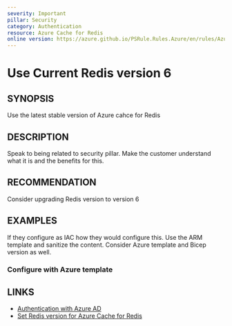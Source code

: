 ```yaml
---
severity: Important
pillar: Security
category: Authentication
resource: Azure Cache for Redis
online version: https://azure.github.io/PSRule.Rules.Azure/en/rules/Azure.Redis.Version/
---
```



# Use Current Redis version 6

## SYNOPSIS

Use the latest stable version of Azure cahce for Redis

## DESCRIPTION

Speak to being related to security pillar. Make the customer understand what it is and the benefits for this. 

## RECOMMENDATION

Consider upgrading Redis version to version 6 

## EXAMPLES
If they configure as IAC how they would configure this. Use the ARM template and sanitize the content. Consider Azure template and Bicep version as well. 

### Configure with Azure template


## LINKS

- [Authentication with Azure AD](https://docs.microsoft.com/azure/architecture/framework/security/design-identity-authentication)
- [Set Redis version for Azure Cache for Redis](https://docs.microsoft.com/azure/azure-cache-for-redis/cache-how-to-version)
